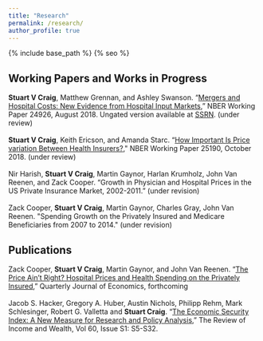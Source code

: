 ```yaml
---
title: "Research"
permalink: /research/
author_profile: true
---
```


{% include base_path %}
{% seo %}


<H2>Working Papers and Works in Progress</H2>
<b>Stuart V Craig</b>, Matthew Grennan, and Ashley Swanson. “<a href="http://www.nber.org/papers/w24926">Mergers and Hospital Costs: New Evidence from Hospital Input Markets</a>,” NBER Working Paper 24926, August 2018. Ungated version available at <a href="https://papers.ssrn.com/sol3/papers.cfm?abstract_id=3232902">SSRN</a>. (under review)
<br><br>
<b>Stuart V Craig</b>, Keith Ericson, and Amanda Starc. “<a href="https://stuartcraig.github.io/files/w25190.pdf">How Important Is Price variation Between Health Insurers?</a>," NBER Working Paper 25190, October 2018. (under review)
<br><br>
Nir Harish, <b>Stuart V Craig</b>, Martin Gaynor, Harlan Krumholz, John Van Reenen, and Zack Cooper. “Growth in Physician and Hospital Prices in the US Private Insurance Market, 2002-2011.” (under revision)
<br><br>
Zack Cooper, <b>Stuart V Craig</b>, Martin Gaynor, Charles Gray, John Van Reenen. "Spending Growth on the Privately Insured and Medicare Beneficiaries from 2007 to 2014." (under revision)

<H2>Publications</H2>
Zack Cooper, <b>Stuart V Craig</b>, Martin Gaynor, and John Van Reenen. “<a href="https://economics.harvard.edu/files/economics/files/ms25288.pdf">The Price Ain’t Right? Hospital Prices and Health Spending on the Privately Insured</a>,” Quarterly Journal of Economics, forthcoming
<br><br>
Jacob S. Hacker, Gregory A. Huber, Austin Nichols, Philipp Rehm, Mark Schlesinger, Robert G. Valletta and <b>Stuart Craig</b>. “<a href="http://onlinelibrary.wiley.com/doi/10.1111/roiw.12053/full">The Economic Security Index: A New Measure for Research and Policy Analysis</a>,” The Review of Income and Wealth, Vol 60, Issue S1: S5-S32.
